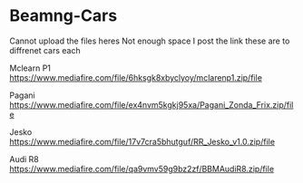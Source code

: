 # Beamng-Cars
Cannot upload the files heres Not enough space 
I post the link these are to diffrenet cars each

Mclearn P1 https://www.mediafire.com/file/6hksgk8xbyclyoy/mclarenp1.zip/file 

Pagani https://www.mediafire.com/file/ex4nvm5kgkj95xa/Pagani_Zonda_Frix.zip/file

Jesko https://www.mediafire.com/file/17v7cra5bhutguf/RR_Jesko_v1.0.zip/file

Audi R8 https://www.mediafire.com/file/qa9vmv59g9bz2zf/BBMAudiR8.zip/file
